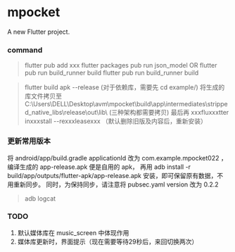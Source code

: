 # mpocket

A new Flutter project.


### command

> flutter pub add xxx
> flutter packages pub run json_model  OR flutter pub run build_runner build
> flutter pub run build_runner build

> flutter build apk --release (对于依赖库，需要先 cd example/)
> 将生成的库文件拷贝至 C:\Users\DELL\Desktop\avm\mpocket\build\app\intermediates\stripped_native_libs\release\out\lib\ (三种架构都需要拷贝)
> 最后再 xxxfluxxxtter inxxxstall --rexxxleasexxx （默认删除旧版及内容后，重新安装）

### 更新常用版本
将 android/app/build.gradle applicationId 改为 com.example.mpocket022 ，编译生成的 app-release.apk 便是自用的 apk，
再用 adb install -r build/app/outputs/flutter-apk/app-release.apk 安装，即可保留原有数据，不用重新同步。
同时，为保持同步，请注意将 pubsec.yaml version 改为 0.2.2

> adb logcat

### TODO

1. 默认媒体库在 music_screen 中体现作用
2. 媒体库更新时，界面提示（现在需要等待29秒后，来回切换两次）